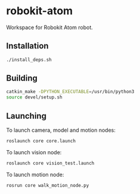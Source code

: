 # robokit-atom
Workspace for Robokit Atom robot. 

## Installation
 
 ```bash
 ./install_deps.sh
 ```

## Building

```bash 
catkin_make -DPYTHON_EXECUTABLE=/usr/bin/python3
source devel/setup.sh
```

## Launching

To launch camera, model and motion nodes: 

```bash
roslaunch core core.launch
```

To launch vision node:

```bash
roslaunch core vision_test.launch
```

To launch motion node:

```bash
rosrun core walk_motion_node.py
```



